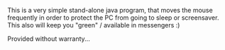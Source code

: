 This is a very simple stand-alone java program, that moves the mouse frequently in order to protect the PC from going to sleep or screensaver. This also will keep you "green" / available in messengers :)

Provided without warranty...
